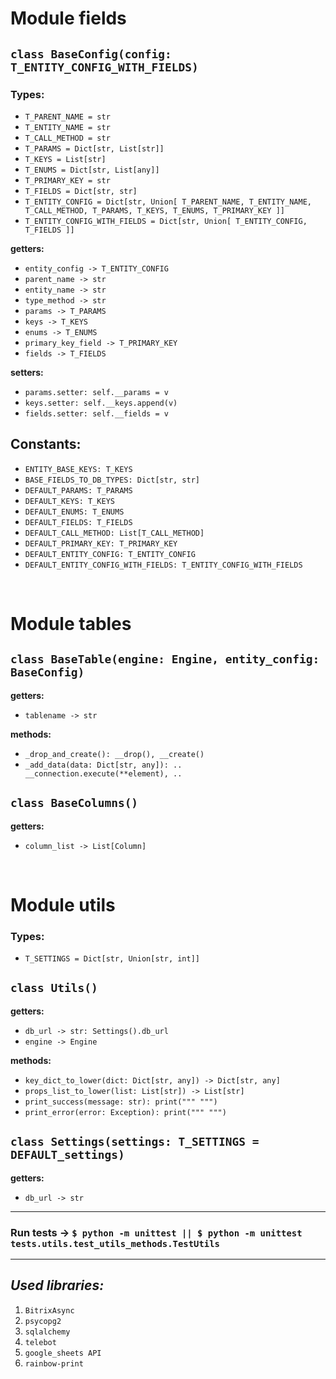 # __Module fields__

## `class BaseConfig(config: T_ENTITY_CONFIG_WITH_FIELDS)`

### __Types:__
- `T_PARENT_NAME = str`
- `T_ENTITY_NAME = str`
- `T_CALL_METHOD = str`
- `T_PARAMS = Dict[str, List[str]]`
- `T_KEYS = List[str]`
- `T_ENUMS = Dict[str, List[any]]`
- `T_PRIMARY_KEY = str`
- `T_FIELDS = Dict[str, str]`
- `T_ENTITY_CONFIG = Dict[str, Union[ T_PARENT_NAME, T_ENTITY_NAME, T_CALL_METHOD, T_PARAMS, T_KEYS, T_ENUMS, T_PRIMARY_KEY ]]`
- `T_ENTITY_CONFIG_WITH_FIELDS = Dict[str, Union[ T_ENTITY_CONFIG, T_FIELDS ]]`

__getters:__ 
- `entity_config -> T_ENTITY_CONFIG`
- `parent_name -> str`
- `entity_name -> str`
- `type_method -> str`
- `params -> T_PARAMS`
- `keys -> T_KEYS`
- `enums -> T_ENUMS`
- `primary_key_field -> T_PRIMARY_KEY`
- `fields -> T_FIELDS`

__setters:__
- `params.setter: self.__params = v`
- `keys.setter: self.__keys.append(v)`
- `fields.setter: self.__fields = v`

## __Constants:__
- `ENTITY_BASE_KEYS: T_KEYS`
- `BASE_FIELDS_TO_DB_TYPES: Dict[str, str]`
- `DEFAULT_PARAMS: T_PARAMS`
- `DEFAULT_KEYS: T_KEYS`
- `DEFAULT_ENUMS: T_ENUMS`
- `DEFAULT_FIELDS: T_FIELDS`
- `DEFAULT_CALL_METHOD: List[T_CALL_METHOD]`
- `DEFAULT_PRIMARY_KEY: T_PRIMARY_KEY`
- `DEFAULT_ENTITY_CONFIG: T_ENTITY_CONFIG`
- `DEFAULT_ENTITY_CONFIG_WITH_FIELDS: T_ENTITY_CONFIG_WITH_FIELDS`

<br>

# __Module tables__

## `class BaseTable(engine: Engine, entity_config: BaseConfig)`

__getters:__ 
- `tablename -> str`

__methods:__
- `_drop_and_create(): __drop(), __create()`
- `_add_data(data: Dict[str, any]): .. __connection.execute(**element), ..`

## `class BaseColumns()`

__getters:__ 
- `column_list -> List[Column]`

<br>

# __Module utils__

### __Types:__
- `T_SETTINGS = Dict[str, Union[str, int]]`

## `class Utils()`

__getters:__ 
- `db_url -> str: Settings().db_url`
- `engine -> Engine`

__methods:__
- `key_dict_to_lower(dict: Dict[str, any]) -> Dict[str, any]`
- `props_list_to_lower(list: List[str]) -> List[str]`
- `print_success(message: str): print(""" """) `
- `print_error(error: Exception): print(""" """) `

## `class Settings(settings: T_SETTINGS = DEFAULT_settings)`

__getters:__ 
- `db_url -> str`


<hr>

### __Run tests__ -> `$ python -m unittest || $ python -m unittest tests.utils.test_utils_methods.TestUtils`

<hr>

## *__Used libraries:__*

1. `BitrixAsync`
2. `psycopg2`
3. `sqlalchemy`
4. `telebot`
5. `google_sheets API`
6. `rainbow-print`

